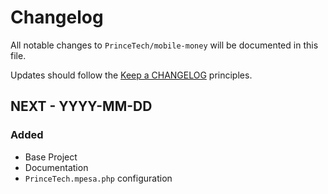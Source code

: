 # Changelog

All notable changes to `PrinceTech/mobile-money` will be documented in this file.

Updates should follow the [Keep a CHANGELOG](http://keepachangelog.com/) principles.

## NEXT - YYYY-MM-DD

### Added
- Base Project
- Documentation
- `PrinceTech.mpesa.php` configuration
